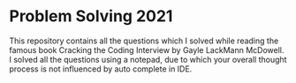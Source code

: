 # Problem Solving 2021

This repository contains all the questions which I solved while reading the famous book Cracking the Coding Interview by Gayle LackMann McDowell.
I solved all the questions using a notepad, due to which your overall thought process is not influenced by auto complete in IDE.

